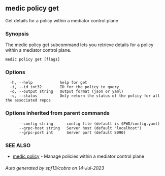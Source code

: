 ## medic policy get

Get details for a policy within a mediator control plane

### Synopsis

The medic policy get subcommand lets you retrieve details for a policy within a
mediator control plane.

```
medic policy get [flags]
```

### Options

```
  -h, --help            help for get
  -i, --id int32        ID for the policy to query
  -o, --output string   Output format (json or yaml)
  -s, --status          Only return the status of the policy for all the associated repos
```

### Options inherited from parent commands

```
      --config string      config file (default is $PWD/config.yaml)
      --grpc-host string   Server host (default "localhost")
      --grpc-port int      Server port (default 8090)
```

### SEE ALSO

* [medic policy](medic_policy.md)	 - Manage policies within a mediator control plane

###### Auto generated by spf13/cobra on 14-Jul-2023
